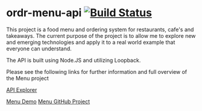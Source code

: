 # ordr-menu-api [![Build Status](https://build.caretta.co.uk/buildStatus/icon?job=ordr-menu-api)](https://build.caretta.co.uk/job/ordr-menu-api/)

This project is a food menu and ordering system for restaurants, cafe's and takeaways.
The current purpose of the project is to allow me to explore new and emerging technologies and apply it to a real world example that everyone can understand.

The API is built using Node.JS and utilizing Loopback.

Please see the following links for further information and full overview of the Menu project

[API Explorer](http://api.ordr.mobi/explorer/)

[Menu Demo](https://ordr.mobi)
[Menu GitHub Project](https://github.com/CarettaLimited/ordr-menu)